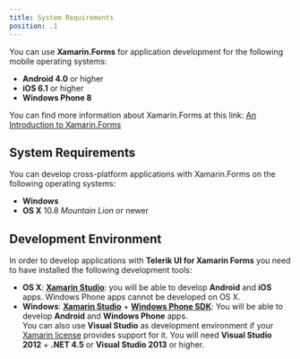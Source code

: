 ```yaml
---
title: System Requirements
position: .1
---
```

You can use **Xamarin.Forms** for application development for the following mobile operating systems:

* **Android 4.0** or higher
* **iOS 6.1** or higher
* **Windows Phone 8**

You can find more information about Xamarin.Forms at this link: [An Introduction to Xamarin.Forms](http://developer.xamarin.com/guides/cross-platform/xamarin-forms/introduction-to-xamarin-forms/)
## System Requirements ##
You can develop cross-platform applications  with Xamarin.Forms on the following operating systems:

* **Windows**
* **OS X** 10.8 *Mountain Lion* or newer

## Development Environment ##
In order to develop applications with **Telerik UI for Xamarin Forms** you need to have installed the following development tools:

* **OS X**: **[Xamarin Studio](http://xamarin.com/download)**: you will be able to develop **Android** and **iOS** apps. Windows Phone apps cannot be developed on OS X.
* **Windows**: **[Xamarin Studio](http://xamarin.com/download)** + **[Windows Phone SDK](https://dev.windows.com/en-us/develop/download-phone-sdk)**: You will be able to develop **Android** and **Windows Phone** apps.  
You can also use **Visual Studio** as development environment if your [Xamarin license](https://store.xamarin.com/) provides support for it. You will need **Visual Studio 2012** + **.NET 4.5** or **Visual Studio 2013** or higher.